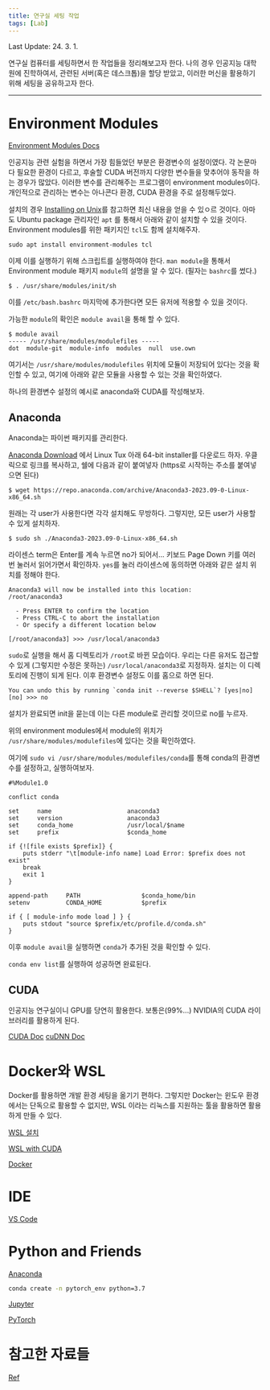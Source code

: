 ```yaml
---
title: 연구실 세팅 작업
tags: [Lab] 
---
```


Last Update: 24. 3. 1.

연구실 컴퓨터를 세팅하면서 한 작업들을 정리해보고자 한다.
나의 경우 인공지능 대학원에 진학하여서, 관련된 서버(혹은 데스크톱)을 할당 받았고, 이러한 머신을 활용하기 위해 세팅을 공유하고자 한다.

---

# Environment Modules

[Environment Modules Docs](https://modules.readthedocs.io/en/latest/)

인공지능 관련 실험을 하면서 가장 힘들었던 부분은 환경변수의 설정이였다.
각 논문마다 필요한 환경이 다르고, 후술할 CUDA 버전까지 다양한 변수들을 맞추어야 동작을 하는 경우가 많았다.
이러한 변수를 관리해주는 프로그램이 environment modules이다.
개인적으로 관리하는 변수는 아나콘다 환경, CUDA 환경을 주로 설정해두었다.

설치의 경우 [Installing on Unix](https://modules.readthedocs.io/en/latest/INSTALL.html)를 참고하면 최신 내용을 얻을 수 있ㅇ르 것이다.
아마도 Ubuntu package 관리자인 `apt` 를 통해서 아래와 같이 설치할 수 있을 것이다. Environment modules를 위한 패키지인 `tcl`도 함께 설치해주자.
```
sudo apt install environment-modules tcl
```

이제 이를 실행하기 위해 스크립트를 실행하여야 한다. `man module`을 통해서 Environment module 패키지 `module`의 설명을 알 수 있다. (필자는 `bashrc`를 썼다.)
```
$ . /usr/share/modules/init/sh
```
이를 `/etc/bash.bashrc` 마지막에 추가한다면 모든 유저에 적용할 수 있을 것이다.

가능한 `module`의 확인은 `module avail`을 통해 할 수 있다.
```
$ module avail
----- /usr/share/modules/modulefiles -----
dot  module-git  module-info  modules  null  use.own
```
여기서는 `/usr/share/modules/modulefiles` 위치에 모듈이 저장되어 있다는 것을 확인할 수 있고, 여기에 아래와 같은 모듈을 사용할 수 있는 것을 확인하였다.

하나의 환경변수 설정의 예시로 anaconda와 CUDA를 작성해보자.

## Anaconda

Anaconda는 파이썬 패키지를 관리한다.

[Anaconda Download](https://www.anaconda.com/download) 에서 Linux Tux 아래 64-bit installer를 다운로드 하자. 우클릭으로 링크를 복사하고, 쉘에 다음과 같이 붙여넣자 (https로 시작하는 주소를 붙여넣으면 된다)
```
$ wget https://repo.anaconda.com/archive/Anaconda3-2023.09-0-Linux-x86_64.sh
```

원래는 각 user가 사용한다면 각각 설치해도 무방하다. 그렇지만, 모든 user가 사용할 수 있게 설치하자.
```
$ sudo sh ./Anaconda3-2023.09-0-Linux-x86_64.sh
```
라이센스 term은 Enter를 계속 누르면 no가 되어서... 키보드 Page Down 키를 여러 번 눌러서 읽어가면서 확인하자. `yes`를 눌러 라이센스에 동의하면 아래와 같은 설치 위치를 정해야 한다.
```
Anaconda3 will now be installed into this location:
/root/anaconda3

  - Press ENTER to confirm the location
  - Press CTRL-C to abort the installation
  - Or specify a different location below

[/root/anaconda3] >>> /usr/local/anaconda3
```
`sudo`로 실행을 해서 홈 디렉토리가 `/root`로 바뀐 모습이다. 우리는 다른 유저도 접근할 수 있게 (그렇지만 수정은 못하는) `/usr/local/anaconda3`로 지정하자. 설치는 이 디렉토리에 진행이 되게 된다.
이후 환경변수 설정도 이를 홈으로 하면 된다.
```
You can undo this by running `conda init --reverse $SHELL`? [yes|no]
[no] >>> no
```
설치가 완료되면 init을 묻는데 이는 다른 module로 관리할 것이므로 no를 누르자.

위의 environment modules에서 module의 위치가 `/usr/share/modules/modulefiles`에 있다는 것을 확인하였다.

여기에 `sudo vi /usr/share/modules/modulefiles/conda`를 통해 conda의 환경변수를 설정하고, 실행하여보자.

```
#%Module1.0

conflict conda

set     name                     anaconda3
set     version                  anaconda3
set     conda_home               /usr/local/$name
set     prefix                   $conda_home

if {![file exists $prefix]} {
    puts stderr "\t[module-info name] Load Error: $prefix does not exist"
    break
    exit 1
}

append-path     PATH                 $conda_home/bin
setenv          CONDA_HOME           $prefix

if { [ module-info mode load ] } {
    puts stdout "source $prefix/etc/profile.d/conda.sh"
}
```

이후 `module avail`을 실행하면 `conda`가 추가된 것을 확인할 수 있다.

`conda env list`를 실행하여 성공하면 완료된다.

## CUDA

인공지능 연구실이니 GPU를 당연히 활용한다. 
보통은(99%...) NVIDIA의 CUDA 라이브러리를 활용하게 된다.

[CUDA Doc](https://docs.nvidia.com/cuda/cuda-installation-guide-microsoft-windows/)
[cuDNN Doc](https://docs.nvidia.com/deeplearning/cudnn/install-guide/index.html)



# Docker와 WSL

Docker를 활용하면 개발 환경 세팅을 옮기기 편하다.
그렇지만 Docker는 윈도우 환경에서는 단독으로 활용할 수 없지만, WSL 이라는 리눅스를 지원하는 툴을 활용하면 활용하게 만들 수 있다.

[WSL 설치](https://docs.microsoft.com/ko-kr/windows/wsl/install-win10)

[WSL with CUDA](https://docs.nvidia.com/cuda/wsl-user-guide/index.html#ch02-getting-started)

[Docker](https://docs.docker.com/desktop/windows/wsl/#develop-with-docker-and-wsl-2)

# IDE

[VS Code](https://code.visualstudio.com/)

# Python and Friends

[Anaconda](https://www.anaconda.com/products/individual)

```bash
conda create -n pytorch_env python=3.7
```

[Jupyter](https://jupyter.org/install)

[PyTorch](https://pytorch.org/get-started/locally/)

# 참고한 자료들

[Ref](https://pakalguksu.github.io/development/Anaconda%EB%A1%9C-PyTorch-%EC%84%A4%EC%B9%98%ED%95%98%EA%B3%A0-GPU-%EC%82%AC%EC%9A%A9%ED%95%98%EA%B8%B0/)